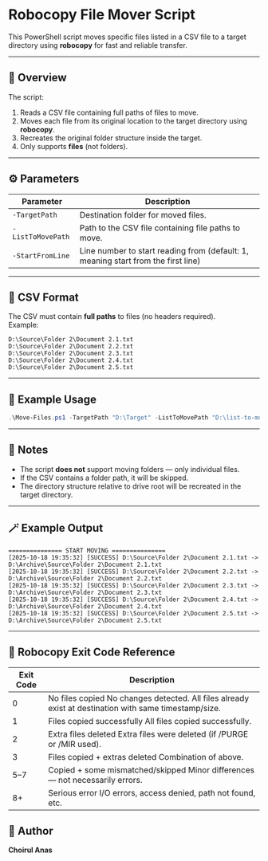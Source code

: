 # Robocopy File Mover Script

This PowerShell script moves specific files listed in a CSV file to a target directory using **robocopy** for fast and reliable transfer.

---

## 📘 Overview

The script:
1. Reads a CSV file containing full paths of files to move.
2. Moves each file from its original location to the target directory using **robocopy**.
3. Recreates the original folder structure inside the target.
4. Only supports **files** (not folders).

---

## ⚙️ Parameters

| Parameter | Description |
|------------|-------------|
| `-TargetPath` | Destination folder for moved files. |
| `-ListToMovePath` | Path to the CSV file containing file paths to move. |
| `-StartFromLine` | Line number to start reading from (default: 1, meaning start from the first line) |

---

## 🧩 CSV Format

The CSV must contain **full paths** to files (no headers required).  
Example:

```csv
D:\Source\Folder 2\Document 2.1.txt
D:\Source\Folder 2\Document 2.2.txt
D:\Source\Folder 2\Document 2.3.txt
D:\Source\Folder 2\Document 2.4.txt
D:\Source\Folder 2\Document 2.5.txt
```

---

## 🚀 Example Usage

```powershell
.\Move-Files.ps1 -TargetPath "D:\Target" -ListToMovePath "D:\list-to-move.csv" -StartFromLine 2
```

---

## 🧠 Notes

- The script **does not** support moving folders — only individual files.
- If the CSV contains a folder path, it will be skipped.
- The directory structure relative to drive root will be recreated in the target directory.

---

## 🪄 Example Output

```
=============== START MOVING ===============
[2025-10-18 19:35:32] [SUCCESS] D:\Source\Folder 2\Document 2.1.txt -> D:\Archive\Source\Folder 2\Document 2.1.txt
[2025-10-18 19:35:32] [SUCCESS] D:\Source\Folder 2\Document 2.2.txt -> D:\Archive\Source\Folder 2\Document 2.2.txt
[2025-10-18 19:35:32] [SUCCESS] D:\Source\Folder 2\Document 2.3.txt -> D:\Archive\Source\Folder 2\Document 2.3.txt
[2025-10-18 19:35:32] [SUCCESS] D:\Source\Folder 2\Document 2.4.txt -> D:\Archive\Source\Folder 2\Document 2.4.txt
[2025-10-18 19:35:32] [SUCCESS] D:\Source\Folder 2\Document 2.5.txt -> D:\Archive\Source\Folder 2\Document 2.5.txt
```

---

## 🧩 Robocopy Exit Code Reference

| Exit Code | Description |
|------------|-------------|
|0|	No files copied	No changes detected. All files already exist at destination with same timestamp/size.|
|1|	Files copied successfully	All files copied successfully.|
|2|	Extra files deleted	Extra files were deleted (if /PURGE or /MIR used).|
|3|	Files copied + extras deleted	Combination of above.|
|5–7|	Copied + some mismatched/skipped	Minor differences — not necessarily errors.|
|8+|	Serious error	I/O errors, access denied, path not found, etc.|

## 📁 Author

**Choirul Anas**  

